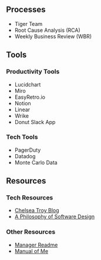 ## Processes

- Tiger Team
- Root Cause Analysis (RCA)
- Weekly Business Review (WBR)


## Tools

### Productivity Tools

- Lucidchart
- Miro
- EasyRetro.io
- Notion
- Linear
- Wrike
- Donut Slack App


### Tech Tools

- PagerDuty
- Datadog
- Monte Carlo Data



## Resources

### Tech Resources

- [Chelsea Troy Blog](https://chelseatroy.com/)
- [A Philosophy of Software Design](https://blog.pragmaticengineer.com/a-philosophy-of-software-design-review/)


### Other Resources

- [Manager Readme](https://managerreadme.com/)
- [Manual of Me](https://www.manualof.me/)
